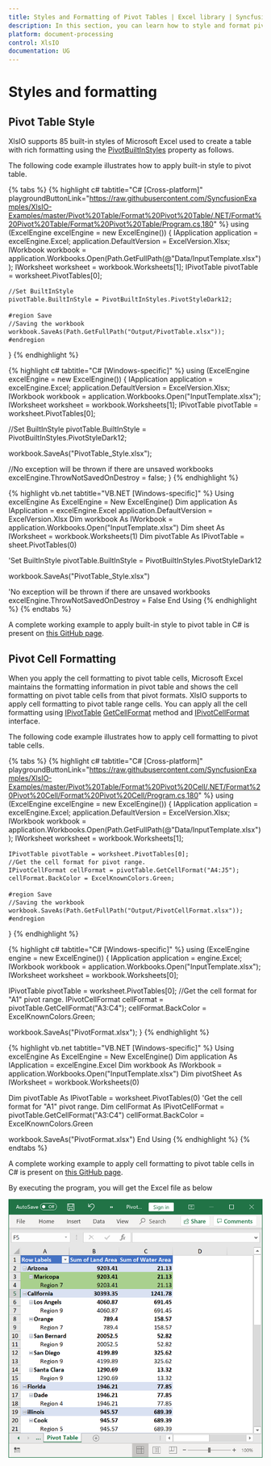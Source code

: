 ```yaml
---
title: Styles and Formatting of Pivot Tables | Excel library | Syncfusion
description: In this section, you can learn how to style and format pivot table in Excel document using Syncfusion .NET Excel library.
platform: document-processing
control: XlsIO
documentation: UG
---
```


# Styles and formatting

## Pivot Table Style

XlsIO supports 85 built-in styles of Microsoft Excel used to create a table with rich formatting using the [PivotBuiltInStyles](https://help.syncfusion.com/cr/file-formats/Syncfusion.XlsIO.PivotBuiltInStyles.html) property as follows.

The following code example illustrates how to apply built-in style to pivot table.

{% tabs %}
{% highlight c# tabtitle="C# [Cross-platform]" playgroundButtonLink="https://raw.githubusercontent.com/SyncfusionExamples/XlsIO-Examples/master/Pivot%20Table/Format%20Pivot%20Table/.NET/Format%20Pivot%20Table/Format%20Pivot%20Table/Program.cs,180" %}
using (ExcelEngine excelEngine = new ExcelEngine())
{
	IApplication application = excelEngine.Excel;
	application.DefaultVersion = ExcelVersion.Xlsx;
	IWorkbook workbook = application.Workbooks.Open(Path.GetFullPath(@"Data/InputTemplate.xlsx"));
	IWorksheet worksheet = workbook.Worksheets[1];
	IPivotTable pivotTable = worksheet.PivotTables[0];

	//Set BuiltInStyle
	pivotTable.BuiltInStyle = PivotBuiltInStyles.PivotStyleDark12;

	#region Save
	//Saving the workbook
	workbook.SaveAs(Path.GetFullPath("Output/PivotTable.xlsx"));
	#endregion
}
{% endhighlight %}

{% highlight c# tabtitle="C# [Windows-specific]" %}
using (ExcelEngine excelEngine = new ExcelEngine())
{
  IApplication application = excelEngine.Excel;
  application.DefaultVersion = ExcelVersion.Xlsx;
  IWorkbook workbook = application.Workbooks.Open("InputTemplate.xlsx");
  IWorksheet worksheet = workbook.Worksheets[1];
  IPivotTable pivotTable = worksheet.PivotTables[0];

  //Set BuiltInStyle
  pivotTable.BuiltInStyle = PivotBuiltInStyles.PivotStyleDark12;

  workbook.SaveAs("PivotTable_Style.xlsx");

  //No exception will be thrown if there are unsaved workbooks
  excelEngine.ThrowNotSavedOnDestroy = false;
}
{% endhighlight %}

{% highlight vb.net tabtitle="VB.NET [Windows-specific]" %}
Using excelEngine As ExcelEngine = New ExcelEngine()
  Dim application As IApplication = excelEngine.Excel
  application.DefaultVersion = ExcelVersion.Xlsx
  Dim workbook As IWorkbook = application.Workbooks.Open("InputTemplate.xlsx")
  Dim sheet As IWorksheet = workbook.Worksheets(1)
  Dim pivotTable As IPivotTable = sheet.PivotTables(0)

  'Set BuiltInStyle
  pivotTable.BuiltInStyle = PivotBuiltInStyles.PivotStyleDark12

  workbook.SaveAs("PivotTable_Style.xlsx")

  'No exception will be thrown if there are unsaved workbooks
  excelEngine.ThrowNotSavedOnDestroy = False
End Using
{% endhighlight %}
{% endtabs %} 

A complete working example to apply built-in style to pivot table in C# is present on [this GitHub page](https://github.com/SyncfusionExamples/XlsIO-Examples/tree/master/Pivot%20Table/Format%20Pivot%20Table/.NET/Format%20Pivot%20Table).

## Pivot Cell Formatting

When you apply the cell formatting to pivot table cells, Microsoft Excel maintains the formatting information in pivot table and shows the cell formatting on pivot table cells from that pivot formats. XlsIO supports to apply cell formatting to pivot table range cells. You can apply all the cell formatting using [IPivotTable](https://help.syncfusion.com/cr/file-formats/Syncfusion.XlsIO.IPivotTable.html) [GetCellFormat](https://help.syncfusion.com/cr/file-formats/Syncfusion.XlsIO.IPivotTable.html#Syncfusion_XlsIO_IPivotTable_GetCellFormat_System_String_) method and [IPivotCellFormat](https://help.syncfusion.com/cr/file-formats/Syncfusion.XlsIO.IPivotCellFormat.html) interface.

The following code example illustrates how to apply cell formatting to pivot table cells.

{% tabs %}
{% highlight c# tabtitle="C# [Cross-platform]" playgroundButtonLink="https://raw.githubusercontent.com/SyncfusionExamples/XlsIO-Examples/master/Pivot%20Table/Format%20Pivot%20Cell/.NET/Format%20Pivot%20Cell/Format%20Pivot%20Cell/Program.cs,180" %}
using (ExcelEngine excelEngine = new ExcelEngine())
{
	IApplication application = excelEngine.Excel;
	application.DefaultVersion = ExcelVersion.Xlsx;
	IWorkbook workbook = application.Workbooks.Open(Path.GetFullPath(@"Data/InputTemplate.xlsx"));
	IWorksheet worksheet = workbook.Worksheets[1];

	IPivotTable pivotTable = worksheet.PivotTables[0];
	//Get the cell format for pivot range.
	IPivotCellFormat cellFormat = pivotTable.GetCellFormat("A4:J5");
	cellFormat.BackColor = ExcelKnownColors.Green;

	#region Save
	//Saving the workbook
	workbook.SaveAs(Path.GetFullPath("Output/PivotCellFormat.xlsx"));
	#endregion
}
{% endhighlight %}

{% highlight c# tabtitle="C# [Windows-specific]" %}
using (ExcelEngine engine = new ExcelEngine())
{
  IApplication application = engine.Excel;
  IWorkbook workbook = application.Workbooks.Open("InputTemplate.xlsx");
  IWorksheet worksheet = workbook.Worksheets[0];

  IPivotTable pivotTable = worksheet.PivotTables[0];
  //Get the cell format for "A1" pivot range.
  IPivotCellFormat cellFormat = pivotTable.GetCellFormat("A3:C4");
  cellFormat.BackColor = ExcelKnownColors.Green;

  workbook.SaveAs("PivotFormat.xlsx");
}
{% endhighlight %}

{% highlight vb.net tabtitle="VB.NET [Windows-specific]" %}
Using excelEngine As ExcelEngine = New ExcelEngine()
  Dim application As IApplication = excelEngine.Excel
  Dim workbook As IWorkbook = application.Workbooks.Open("InputTemplate.xlsx")
  Dim pivotSheet As IWorksheet = workbook.Worksheets(0)

  Dim pivotTable As IPivotTable = worksheet.PivotTables(0)
  'Get the cell format for "A1" pivot range.
  Dim cellFormat As IPivotCellFormat = pivotTable.GetCellFormat("A3:C4")
  cellFormat.BackColor = ExcelKnownColors.Green

  workbook.SaveAs("PivotFormat.xlsx")
End Using
{% endhighlight %}
{% endtabs %}

A complete working example to apply cell formatting to pivot table cells in C# is present on [this GitHub page](https://github.com/SyncfusionExamples/XlsIO-Examples/tree/master/Pivot%20Table/Format%20Pivot%20Cell/.NET/Format%20Pivot%20Cell). 

By executing the program, you will get the Excel file as below

![Pivot Tables inline format](../Working-with-Pivot-Tables_images/Working-with-Pivot-Tables_img5.png)